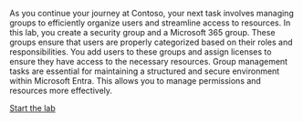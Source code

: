 

As you continue your journey at Contoso, your next task involves managing groups to efficiently organize users and streamline access to resources. In this lab, you create a security group and a Microsoft 365 group. These groups ensure that users are properly categorized based on their roles and responsibilities. You add users to these groups and assign licenses to ensure they have access to the necessary resources. Group management tasks are essential for maintaining a structured and secure environment within Microsoft Entra. This allows you to manage permissions and resources more effectively.

[Start the lab](https://microsoftlearning.github.io/Get-started-Microsoft-Entra-Management-Tasks/Instructions/Labs/02-perform-basic-group-management.html)
